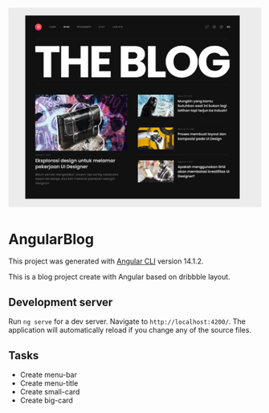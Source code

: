 <h1 align="center">
  <img alt="Capa" title="Capa" src="./.ideas/origin.png" />
</h1>

# AngularBlog

This project was generated with [Angular CLI](https://github.com/angular/angular-cli) version 14.1.2.

This is a blog project create with Angular based on dribbble layout.

## Development server

Run `ng serve` for a dev server. Navigate to `http://localhost:4200/`. The application will automatically reload if you change any of the source files.

## Tasks

- Create menu-bar
- Create menu-title
- Create small-card
- Create big-card
